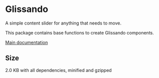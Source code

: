 # Glissando

A simple content slider for anything that needs to move. 

This package contains base functions to create Glissando components.

[Main documentation](https://github.com/ArthurClemens/glissando)



## Size

2.0 KB with all dependencies, minified and gzipped
